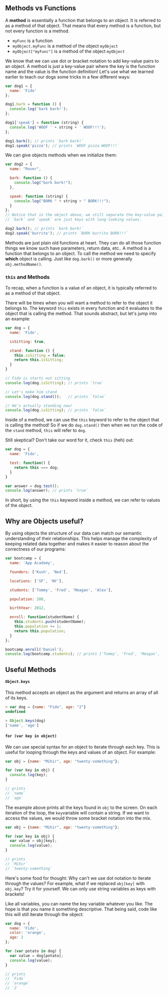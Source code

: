 ## Methods vs Functions

A **method** is essentially a function that belongs to an object. It is referred to
as a method of that object. That means that every method is a function, but not every
function is a method.

+ `myFunc` is a function
+ `myObject.myFunc` is a method of the object `myObject`
+ `myObject["myFunc"]` is a method of the object `myObject`

We know that we can use dot or bracket notation to add key-value pairs to an object.
A method is just a key-value pair where the key is the function name and the value
is the function definition! Let's use what we learned earlier to teach our dogs some tricks
in a few different ways:

```js
var dog1 = {
  name: 'Fido'
};

dog1.bark = function () {
  console.log('bark bark!');
};

dog1['speak'] = function (string) {
  console.log('WOOF ' + string + ' WOOF!!!');
};

dog1.bark(); // prints `bark bark!`
dog1.speak('pizza'); // prints `WOOF pizza WOOF!!!`
```

We can give objects methods when we initialize them:

```js
var dog2 = {
  name: "Rover",

  bark: function () {
    console.log("bork bork!");
  },

  speak: function (string) {
    console.log("BORK " + string + " BORK!!!");
  }
};
// Notice that in the object above, we still separate the key-value pairs with commas.
// `bark` and `speak` are just keys with long-looking values.

dog2.bark(); // prints `bork bork!`
dog2.speak('burrito'); // prints `BORK burrito BORK!!!`
```

Methods are just plain old functions at heart. They can do all those function things
we know such have parameters, return data, etc.. A method is a function that belongs
to an object. To call the method we need to specify **which** object is calling.
Just like `dog.bark()` or more generally `obj.methodName()`.

### **`this`** and Methods

To recap, when a function is a value of an object, it is typically referred to as
a method of that object.

There will be times when you will want a method to refer to the object it belongs to.
The keyword `this` exists in every function and it evaluates to the object that is calling
the method. That sounds abstract, but let's jump into an example:

```js
var dog = {
  name: 'Fido',

  isSitting: true,

  stand: function () {
    this.isSitting = false;
    return this.isSitting;
  }
}

// Fido is starts out sitting
console.log(dog.isSitting); // prints `true`

// Let's make him stand
console.log(dog.stand());   // prints `false`

// He's actually standing now!
console.log(dog.isSitting); // prints `false`
```

Inside of a method, we can use the `this` keyword to refer to the object that is
calling the method! So if we do `dog.stand()` then when we run the code of the `stand`
method, `this` will refer to `dog`.

Still skeptical? Don't take our word for it,
check `this` (heh) out:

```js
var dog = {
  name: 'Fido',

  test: function() {
    return this === dog;
  }
}

var answer = dog.test();
console.log(answer); // prints `true`
```

In short, by using the `this` keyword inside a method, we can refer to values of the object.

## Why are Objects useful?

By using objects the structure of our data can match our semantic understanding of their relationships.
This helps manage the complexity of keeping related data together and makes it easier to reason about
the correctness of our programs:

```js
var bootcamp = {
  name: 'App Academy',

  founders: ['Kush', 'Ned'],

  locations: ['SF', 'NY'],

  students: ['Tommy', 'Fred', 'Meagan', 'Alex'],

  population: 200,

  birthYear: 2012,

  enroll: function(studentName) {
    this.students.push(studentName);
    this.population += 1;
    return this.population;
  }
};

bootcamp.enroll('Daniel');
console.log(bootcamp.students); // prints ['Tommy', 'Fred', 'Meagan', 'Alex', 'Daniel']

```

## Useful Methods

#### **`Object.keys`**

This method accepts an object as the argument and returns an array of all of its keys.

```js
> var dog = {name: "Fido", age: "2"}
undefined

> Object.keys(dog)
['name', 'age']

```

#### **`for (var key in object)`**
We can use special syntax for an object to iterate through each key.
This is useful for looping through the keys and values of an object.
For example:

```js
var obj = {name: "Mihir", age: "twenty-something"};

for (var key in obj) {
  console.log(key);
}

// prints
// `name`
// `age`
```

The example above prints all the keys found in `obj` to the screen. On each iteration
of the loop, the `key`variable will contain a string. If we want to access the values, we would throw some bracket notation into the mix.

```js
var obj = {name: "Mihir", age: "twenty-something"};

for (var key in obj) {
  var value = obj[key];
  console.log(value);
}

// prints
// `Mihir`
// `twenty-something`
```
Here's some food for thought: Why can't we use dot notation to iterate through the values? For
example, what if we replaced `obj[key]` with `obj.key`? Try it for yourself. We can only use
string variables as keys with brackets!

Like all variables, you can name the key variable whatever you like. The hope is
that you name it something descriptive. That being said, code like this will still
iterate through the object:

```js
var dog = {
  name: 'Fido',
  color: 'orange',
  age: 2
};

for (var potato in dog) {
  var value = dog[potato];
  console.log(value);
}

// prints
// `Fido`
// `orange`
// `2`
```
